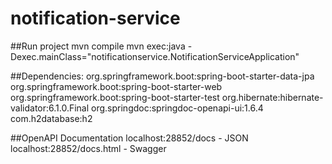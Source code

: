 # notification-service

##Run project
mvn compile
mvn exec:java -Dexec.mainClass="notificationservice.NotificationServiceApplication"

##Dependencies:
org.springframework.boot:spring-boot-starter-data-jpa
org.springframework.boot:spring-boot-starter-web
org.springframework.boot:spring-boot-starter-test
org.hibernate:hibernate-validator:6.1.0.Final
org.springdoc:springdoc-openapi-ui:1.6.4
com.h2database:h2

##OpenAPI Documentation
localhost:28852/docs - JSON
localhost:28852/docs.html - Swagger

